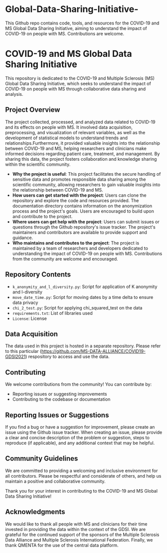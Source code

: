 # Global-Data-Sharing-Initiative-
This Github repo contains code, tools, and resources for the COVID-19 and MS Global Data Sharing Initiative, aiming to understand the impact of COVID-19 on people with MS. Contributions are welcome.

# COVID-19 and MS Global Data Sharing Initiative

This repository is dedicated to the COVID-19 and Multiple Sclerosis (MS) Global Data Sharing Initiative, which seeks to understand the impact of COVID-19 on people with MS through collaborative data sharing and analysis.

## Project Overview

The project collected, processed, and analyzed data related to COVID-19 and its effects on people with MS. It involved data acquisition, preprocessing, and visualization of relevant variables, as well as the development of statistical models to understand trends and relationships.Furthermore, it provided valuable insights into the relationship between COVID-19 and MS, helping researchers and clinicians make informed decisions regarding patient care, treatment, and management. By sharing this data, the project fosters collaboration and knowledge sharing within the scientific community.
- **Why the project is useful**: This project facilitates the secure handling of sensitive data and promotes responsible data sharing among the scientific community, allowing researchers to gain valuable insights into the relationship between COVID-19 and MS.
- **How users can get started with the project**: Users can clone the repository and explore the code and resources provided. The documentation directory contains information on the anonymization process and the project's goals. Users are encouraged to build upon and contribute to the project.
- **Where users can get help with the project**: Users can submit issues or questions through the Github repository's issue tracker. The project's maintainers and contributors are available to provide support and guidance.
- **Who maintains and contributes to the project**: The project is maintained by a team of researchers and developers dedicated to understanding the impact of COVID-19 on people with MS. Contributions from the community are welcome and encouraged.


## Repository Contents

- `k_anonymity_and_l_diversity.py`: Script for application of K anonymity and l-diversity
- `move_date_time.py`: Script for moving dates by a time delta to ensure data privacy
- `chi_2_test.py`: Script for applying chi_squared_test on the data
- `requirements.txt`: List of libraries used
- `License`: License

## Data Acquisition

The data used in this project is hosted in a separate repository. Please refer to this particular (https://github.com/MS-DATA-ALLIANCE/COVID19-GDSI2021) respository to access and use the data.

## Contributing

We welcome contributions from the community! You can contribute by:

- Reporting issues or suggesting improvements
- Contributing to the codebase or documentation


## Reporting Issues or Suggestions

If you find a bug or have a suggestion for improvement, please create an issue using the Github issue tracker. When creating an issue, please provide a clear and concise description of the problem or suggestion, steps to reproduce (if applicable), and any additional context that may be helpful.

## Community Guidelines

We are committed to providing a welcoming and inclusive environment for all contributors. Please be respectful and considerate of others, and help us maintain a positive and collaborative community.

Thank you for your interest in contributing to the COVID-19 and MS Global Data Sharing Initiative!

## Acknowledgments

We would like to thank all people with MS and clinicians for their time invested in providing the data within the context of the GDSI. We are grateful for the continued support of the sponsors of the Multiple Sclerosis Data Alliance and Multiple Sclerosis International Federation. Finally, we thank QMENTA for the use of the central data platform.

